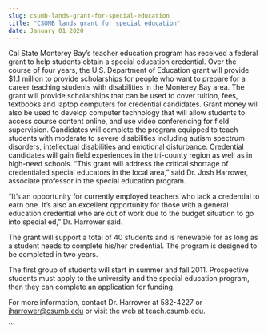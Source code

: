 ```yaml
---
slug: csumb-lands-grant-for-special-education
title: "CSUMB lands grant for special education"
date: January 01 2020
---
```


 
<p>
  Cal State Monterey Bay’s teacher education program has received a federal
  grant to help students obtain a special education credential. Over the course
  of four years, the U.S. Department of Education grant will provide $1.1
  million to provide scholarships for people who want to prepare for a career
  teaching students with disabilities in the Monterey Bay area. The grant will
  provide scholarships that can be used to cover tuition, fees, textbooks and
  laptop computers for credential candidates. Grant money will also be used to
  develop computer technology that will allow students to access course content
  online, and use video conferencing for field supervision. Candidates will
  complete the program equipped to teach students with moderate to severe
  disabilities including autism spectrum disorders, intellectual disabilities
  and emotional disturbance. Credential candidates will gain field experiences
  in the tri-county region as well as in high-need schools. “This grant will
  address the critical shortage of credentialed special educators in the local
  area,” said Dr. Josh Harrower, associate professor in the special education
  program.
</p>
<p>
  “It’s an opportunity for currently employed teachers who lack a credential to
  earn one. It’s also an excellent opportunity for those with a general
  education credential who are out of work due to the budget situation to go
  into special ed,” Dr. Harrower said.
</p>
<p>
  The grant will support a total of 40 students and is renewable for as long as
  a student needs to complete his/her credential. The program is designed to be
  completed in two years.
</p>
<p>
  The first group of students will start in summer and fall 2011. Prospective
  students must apply to the university and the special education program, then
  they can complete an application for funding.
</p>
<p>
  For more information, contact Dr. Harrower at 582-4227 or
  <a
    href="&#109;&#x61;i&#108;&#x74;&#111;&#58;&#x6a;&#104;&#x61;&#x72;&#114;&#x6f;w&#101;&#x72;&#64;&#99;&#x73;&#117;&#x6d;&#x62;&#46;&#x65;&#x64;&#117;"
    >jharrower@csumb.edu</a
  >
  or visit the web at teach.csumb.edu.
</p>
```
